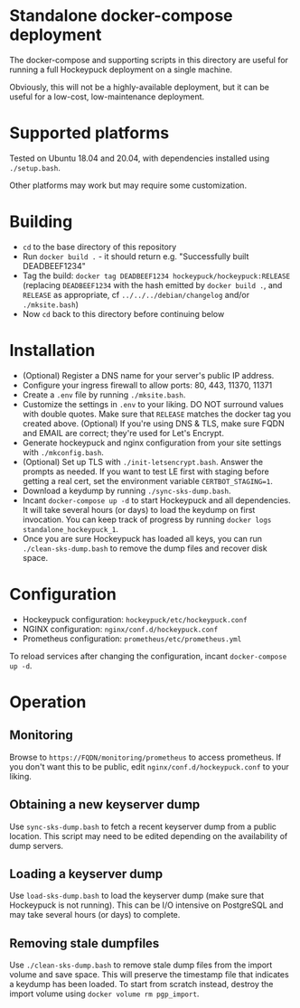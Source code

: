 # Standalone docker-compose deployment

The docker-compose and supporting scripts in this directory are useful for
running a full Hockeypuck deployment on a single machine.

Obviously, this will not be a highly-available deployment, but it can be useful
for a low-cost, low-maintenance deployment.

# Supported platforms

Tested on Ubuntu 18.04 and 20.04, with dependencies installed using `./setup.bash`.

Other platforms may work but may require some customization.

# Building

* `cd` to the base directory of this repository
* Run `docker build .` - it should return e.g. "Successfully built DEADBEEF1234"
* Tag the build: `docker tag DEADBEEF1234 hockeypuck/hockeypuck:RELEASE`
  (replacing `DEADBEEF1234` with the hash emitted by `docker build .`,
  and `RELEASE` as appropriate, cf `../../../debian/changelog` and/or `./mksite.bash`)
* Now `cd` back to this directory before continuing below

# Installation

* (Optional) Register a DNS name for your server's public IP address.
* Configure your ingress firewall to allow ports: 80, 443, 11370, 11371
* Create a `.env` file by running `./mksite.bash`.
* Customize the settings in `.env` to your liking.
   DO NOT surround values with double quotes.
   Make sure that `RELEASE` matches the docker tag you created above.
   (Optional) If you're using DNS & TLS, make sure FQDN and EMAIL are correct;
   they're used for Let's Encrypt.
* Generate hockeypuck and nginx configuration from your site settings with
   `./mkconfig.bash`.
* (Optional) Set up TLS with `./init-letsencrypt.bash`. Answer the prompts as
   needed. If you want to test LE first with staging before getting a real
   cert, set the environment variable `CERTBOT_STAGING=1`.
* Download a keydump by running `./sync-sks-dump.bash`.
* Incant `docker-compose up -d` to start Hockeypuck and all dependencies.
   It will take several hours (or days) to load the keydump on first invocation.
   You can keep track of progress by running `docker logs standalone_hockeypuck_1`.
* Once you are sure Hockeypuck has loaded all keys, you can run
   `./clean-sks-dump.bash` to remove the dump files and recover disk space.

# Configuration

* Hockeypuck configuration: `hockeypuck/etc/hockeypuck.conf`
* NGINX configuration: `nginx/conf.d/hockeypuck.conf`
* Prometheus configuration: `prometheus/etc/prometheus.yml`

To reload services after changing the configuration, incant `docker-compose up -d`.

# Operation

## Monitoring

Browse to `https://FQDN/monitoring/prometheus` to access prometheus. If you don't want this
to be public, edit `nginx/conf.d/hockeypuck.conf` to your liking.

## Obtaining a new keyserver dump

Use `sync-sks-dump.bash` to fetch a recent keyserver dump from a public location.
This script may need to be edited depending on the availability of dump servers.

## Loading a keyserver dump

Use `load-sks-dump.bash` to load the keyserver dump (make sure that Hockeypuck is not running).
This can be I/O intensive on PostgreSQL and may take several hours (or days) to complete.

## Removing stale dumpfiles

Use `./clean-sks-dump.bash` to remove stale dump files from the import volume and save space.
This will preserve the timestamp file that indicates a keydump has been loaded.
To start from scratch instead, destroy the import volume using `docker volume rm pgp_import`.
